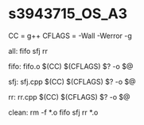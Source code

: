# s3943715_OS_A3

CC = g++
CFLAGS = -Wall -Werror -g

all: fifo sfj rr

fifo: fifo.o
	$(CC) $(CFLAGS) $? -o $@

sfj: sfj.cpp
	$(CC) $(CFLAGS) $? -o $@

rr: rr.cpp
	$(CC) $(CFLAGS) $? -o $@

clean: 
	rm -f *.o fifo sfj rr *.o